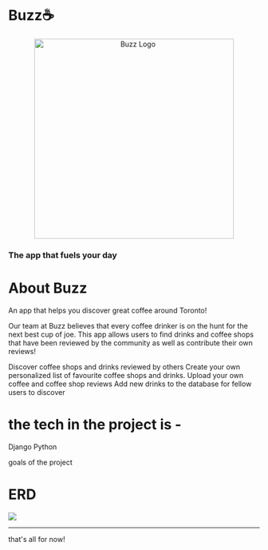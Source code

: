 # Buzz☕

<p align="center">
  <a href="https://github.com/Ckrcok/buzz">
    <img
      alt="Buzz Logo"
      src="https://i.imgur.com/qDVb7E0.png"
      width="400"
    />
  </a>
</p>

### The app that fuels your day

# About Buzz

An app that helps you discover great coffee around Toronto!

Our team at Buzz believes that every coffee drinker is on the hunt for the next best cup of joe. This app allows users to find drinks and coffee shops that have been reviewed by the community as well as contribute their own reviews!



Discover coffee shops and drinks reviewed by others 
Create your own personalized list of favourite coffee shops and drinks.
Upload your own coffee and coffee shop reviews
Add new drinks to the database for fellow users to discover





# the tech in the project is -

Django
Python

goals of the project


# ERD 

[![](https://i.imgur.com/UTb19kK.png)](#)


<hr>

that's all for now!
